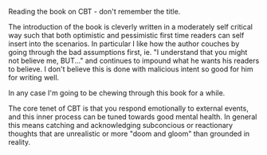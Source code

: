 Reading the book on CBT - don't remember the title.

The introduction of the book is cleverly written in a moderately self critical way such that both optimistic and pessimistic first time readers can self insert into the scenarios. In particular I like how the author couches by going through the bad assumptions first, ie. "I understand that you might not believe me, BUT..." and continues to impound what he wants his readers to believe. I don't believe this is done with malicious intent so good for him for writing well.

In any case I'm going to be chewing through this book for a while.

The core tenet of CBT is that you respond emotionally to external events, and this inner process can be tuned towards good mental health. In general this means catching and acknowledging subconcious or reactionary thoughts that are unrealistic or more "doom and gloom" than grounded in reality.